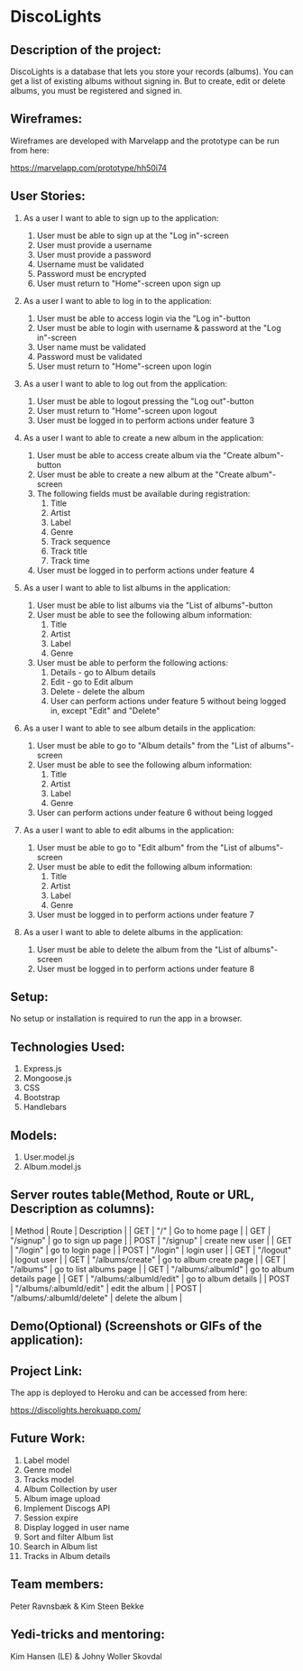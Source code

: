 # **DiscoLights**

## **Description of the project:**

DiscoLights is a database that lets you store your records (albums). You can get a list of existing albums without signing in. But to create, edit or delete albums, you must be registered and signed in.

## **Wireframes:**

Wireframes are developed with Marvelapp and the prototype can be run from here: 

https://marvelapp.com/prototype/hh50i74

## **User Stories:**

1.	As a user I want to able to sign up to the application: 
    1. User must be able to sign up at the "Log in"-screen
    2. User must provide a username
    3. User must provide a password
    4. Username must be validated
    5. Password must be encrypted
    6. User must return to "Home"-screen upon sign up

2.	As a user I want to able to log in to the application:
    1. User must be able to access login via the "Log in"-button
    2. User must be able to login with username & password at the "Log in"-screen
    3. User name must be validated
    4. Password must be validated
    5. User must return to "Home"-screen upon login

3.	As a user I want to able to log out from the application:
    1. User must be able to logout pressing the "Log out"-button
    2. User must return to "Home"-screen upon logout
    3. User must be logged in to perform actions under feature 3

4.	As a user I want to able to create a new album in the application:
    1. User must be able to access create album via the "Create album"-button
    2. User must be able to create a new album at the "Create album"-screen
    3. The following fields must be available during registration:
       1. Title
       2. Artist
       3. Label
       4. Genre
       5. Track sequence
       6. Track title
       7. Track time
    4. User must be logged in to perform actions under feature 4

5.	As a user I want to able to list albums in the application:
    1. User must be able to list albums via the "List of albums"-button
    2. User must be able to see the following album information:
       1. Title 
       2. Artist
       3. Label
       4. Genre
    3. User must be able to perform the following actions:
       1. Details - go to Album details
       2. Edit - go to Edit album
       3. Delete - delete the album
       4. User can perform actions under feature 5 without being logged in, except "Edit" and "Delete"

6.	As a user I want to able to see album details in the application:
    1. User must be able to go to "Album details" from the "List of albums"-screen
    2. User must be able to see the following album information:
       1. Title
       2. Artist
       3. Label
       4. Genre
    3. User can perform actions under feature 6 without being logged

7.	As a user I want to able to edit albums in the application:
    1. User must be able to go to "Edit album" from the "List of albums"-screen
    2. User must be able to edit the following album information:
       1. Title
       2. Artist
       3. Label
       4. Genre
    3. User must be logged in to perform actions under feature 7

8.	As a user I want to able to delete albums in the application:
    1. User must be able to delete the album from the "List of albums"-screen
    2. User must be logged in to perform actions under feature 8

## **Setup:**

No setup or installation is required to run the app in a browser. 

## **Technologies Used:**

1. Express.js
2. Mongoose.js
3. CSS
4. Bootstrap
5. Handlebars

## **Models:**

1.	User.model.js
2.	Album.model.js

## **Server routes table(Method, Route or URL, Description as columns):**

| Method   | Route                     | Description                                                               |
| GET      | "/"                       | Go to home page                                                           |
| GET      | "/signup"                 | go to sign up page                                                        |
| POST     | "/signup"                 | create new user                                                           |
| GET      | "/login"                  | go to login page                                                          |
| POST     | "/login"                  | login user                                                                |
| GET      | "/logout"                 | logout user                                                               |
| GET      | "/albums/create"          | go to album create page                                                   |
| GET      | "/albums"                 | go to list albums page                                                    |
| GET      | "/albums/:albumId"        | go to album details page                                                  |
| GET      | "/albums/:albumId/edit"   | go to album details                                                       |
| POST     | "/albums/:albumId/edit"   | edit the album                                                            |
| POST     | "/albums/:albumId/delete" | delete the album                                                          |

## **Demo(Optional) (Screenshots or GIFs of the application):**

## **Project Link:**

The app is deployed to Heroku and can be accessed from here:

https://discolights.herokuapp.com/

## **Future Work:**

1.	Label model
2.	Genre model
3.	Tracks model
4.	Album Collection by user
5.  Album image upload
6.  Implement Discogs API
7.  Session expire 
8.  Display logged in user name
9.  Sort and filter Album list
10. Search in Album list
11. Tracks in Album details 

## **Team members:**

Peter Ravnsbæk & Kim Steen Bekke

## **Yedi-tricks and mentoring:**

Kim Hansen (LE) & Johny Woller Skovdal